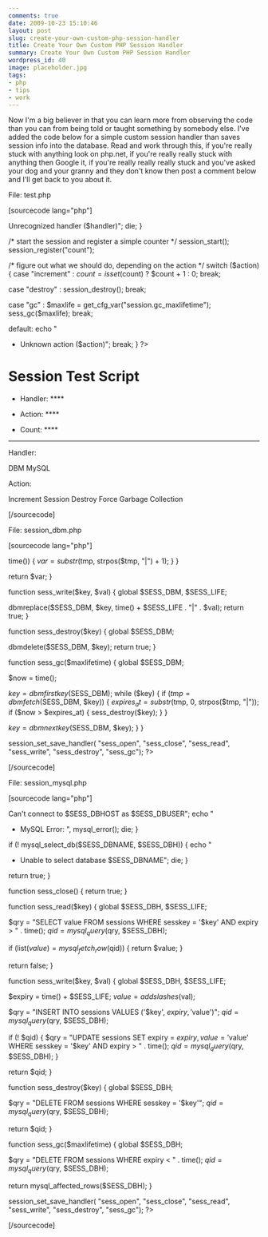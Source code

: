 ```yaml
---
comments: true
date: 2009-10-23 15:10:46
layout: post
slug: create-your-own-custom-php-session-handler
title: Create Your Own Custom PHP Session Handler
summary: Create Your Own Custom PHP Session Handler
wordpress_id: 40
image: placeholder.jpg
tags:
- php
- tips
- work
---
```


Now I'm a big believer in that you can learn more from observing the code than you can from being told or taught something by somebody else. I've added the code below for a simple custom session handler than saves session info into the database. Read and work through this, if you're really stuck with anything look on php.net, if you're really really stuck with anything then Google it, if you're really really really stuck and you've asked your dog and your granny and they don't know then post a comment below and I'll get back to you about it.

File: test.php

[sourcecode lang="php"]

Unrecognized handler ($handler)";
die;
}

/* start the session and register a simple counter */
session_start();
session_register("count");

/* figure out what we should do, depending on the action */
switch ($action) {
case "increment" :
$count = isset($count) ? $count + 1 : 0;
break;

case "destroy" :
session_destroy();
break;

case "gc" :
$maxlife = get_cfg_var("session.gc_maxlifetime");
sess_gc($maxlife);
break;

default:
echo "
* Unknown action ($action)";
break;
}
?>



# Session Test Script






  * Handler: ****

  * Action: ****

  * Count: ****




* * *










Handler:




DBM
MySQL








Action:




Increment
Session Destroy
Force Garbage Collection










  






[/sourcecode]

File: session_dbm.php

[sourcecode lang="php"]

time()) {
$var = substr($tmp, strpos($tmp, "|") + 1);
}
}

return $var;
}

function sess_write($key, $val) {
global $SESS_DBM, $SESS_LIFE;

dbmreplace($SESS_DBM, $key, time() + $SESS_LIFE . "|" . $val);
return true;
}

function sess_destroy($key) {
global $SESS_DBM;

dbmdelete($SESS_DBM, $key);
return true;
}

function sess_gc($maxlifetime) {
global $SESS_DBM;

$now = time();

$key = dbmfirstkey($SESS_DBM);
while ($key) {
if ($tmp = dbmfetch($SESS_DBM, $key)) {
$expires_at = substr($tmp, 0, strpos($tmp, "|"));
if ($now > $expires_at) {
sess_destroy($key);
}
}

$key = dbmnextkey($SESS_DBM, $key);
}
}

session_set_save_handler(
"sess_open",
"sess_close",
"sess_read",
"sess_write",
"sess_destroy",
"sess_gc");
?>

[/sourcecode]

File: session_mysql.php

[sourcecode lang="php"]

Can't connect to $SESS_DBHOST as $SESS_DBUSER";
echo "
* MySQL Error: ", mysql_error();
die;
}

if (! mysql_select_db($SESS_DBNAME, $SESS_DBH)) {
echo "
* Unable to select database $SESS_DBNAME";
die;
}

return true;
}

function sess_close() {
return true;
}

function sess_read($key) {
global $SESS_DBH, $SESS_LIFE;

$qry = "SELECT value FROM sessions WHERE sesskey = '$key' AND expiry > " . time();
$qid = mysql_query($qry, $SESS_DBH);

if (list($value) = mysql_fetch_row($qid)) {
return $value;
}

return false;
}

function sess_write($key, $val) {
global $SESS_DBH, $SESS_LIFE;

$expiry = time() + $SESS_LIFE;
$value = addslashes($val);

$qry = "INSERT INTO sessions VALUES ('$key', $expiry, '$value')";
$qid = mysql_query($qry, $SESS_DBH);

if (! $qid) {
$qry = "UPDATE sessions SET expiry = $expiry, value = '$value' WHERE sesskey = '$key' AND expiry > " . time();
$qid = mysql_query($qry, $SESS_DBH);
}

return $qid;
}

function sess_destroy($key) {
global $SESS_DBH;

$qry = "DELETE FROM sessions WHERE sesskey = '$key'";
$qid = mysql_query($qry, $SESS_DBH);

return $qid;
}

function sess_gc($maxlifetime) {
global $SESS_DBH;

$qry = "DELETE FROM sessions WHERE expiry < " . time();
$qid = mysql_query($qry, $SESS_DBH);

return mysql_affected_rows($SESS_DBH);
}

session_set_save_handler(
"sess_open",
"sess_close",
"sess_read",
"sess_write",
"sess_destroy",
"sess_gc");
?>

[/sourcecode]
